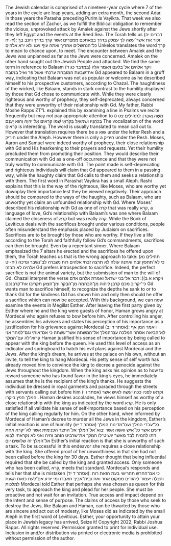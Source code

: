 The Jewish calendar is comprised of a nineteen-year cycle where 7 of the years in the cycle are leap years, adding an extra month, the second Adar. In those years the Parasha preceding Purim is Vayikra. That week we also read the section of Zachor, as we fulfill the Biblical obligation to remember the vicious, unprovoked attack by Amalek against the Jews shortly after they left Egypt and the events at the Reed Sea. The Torah tells us (דברים יה יז-יח):
זכור את אשר־עשה לך עמלק בדרך בצאתכם ממצרים אשר קרך בדרך ויזנב בך כל־הנחשלים אחריך ואתה עיף ויגע ולא ירא אלהים 
Unkelos translates the word קרך to mean to chance upon, to meet. The encounter between Amalek and the Jews was unplanned as far as the Jews were concerned. Amalek on the other hand sought out the Jewish People and attacked. We find the same term in reference to Balaam (במדבר כג ד)
ויקר אלהים אל־בלעם ויאמר אליו את־שבעת המזבחת ערכתי ואעל פר ואיל במזבח
Gd appeared to Balaam in a gruff way, indicating that Balaam was not as popular or welcome as he described himself to his prospective customers, according to Chazal. The haughtiness of the wicked, like Balaam, stands in stark contrast to the humility displayed by those that Gd chose to communicate with. While they were clearly righteous and worthy of prophecy, they self-deprecated, always concerned that they were unworthy of their relationship with Gd.
My father, Rabbi Moshe Rapps ZT”L explained this by examining a line in Psalms we recite frequently but may not pay appropriate attention to (תהילים צט ו):
מֹשֶׁה וְאַהֲרֹן בְּכֹהֲנָיו וּשְׁמוּאֵל בְּקֹרְאֵי שְׁמוֹ קֹרִאים אֶל־יְהוָה וְהוּא יַעֲנֵם׃
The vocalization of the word קֹרִאים is interesting. The word is usually translated to mean call out to. However that translation requires there be a שוא under the letter Resh and a חיריק under the Aleph. However there is only a חיריק under the Resh. Moses, Aaron and Samuel were indeed worthy of prophecy, their close relationship with Gd and His hearkening to their prayers and requests. Yet their humility precluded them from promoting their position. They would describe their communication with Gd as a one-off occurrence and that they were not truly worthy to communicate with Gd. The point made is self-deprecating and righteous individuals will claim that Gd appeared to them in a passing way, while the haughty claim that Gd calls to them and seeks a relationship with them. 
The first word in Parashat Vayikra has a small Aleph. Rashi explains that this is the way of the righteous, like Moses, who are worthy yet downplay their importance lest they be viewed negatively. Their approach should be compared to the ways of the haughty, such as Balaam, who are unworthy yet claim an unfounded relationship with Gd. Where Moses’ described his relationship with Gd as one of קרה that was really קרא, a language of love, Gd’s relationship with Balaam’s was one where Balaam claimed the closeness of קרא but was really קרה.
While the Book of Leviticus deals with the sacrifices brought under various conditions, people often misunderstand the emphasis placed by Judaism on sacrifices. Sacrifices are to be brought by those who are worthy. If they live a life according to the Torah and faithfully follow Gd’s commandments, sacrifices can then be brought. Even by a repentant sinner. Where Balaam emphasized the 7 altars he erected and the sacrifices he offered upon them, the Torah teaches us that is the wrong approach to take: (תהילים נא יח-יט)
כי לא־תחפץ זבח ואתנה עולה לא תרצה זבחי אלהים רוח נשברה לב־נשבר ונדכה אלהים לא תבזה
Gd prefers introspection to sacrifice. Indeed, the perfect sacrifice is not the animal variety, but the submission of man to the will of Gd. Chazal interpret the verse ויקרא א ב)):
דבר אל־בני ישראל ואמרת אלהם אדם כי־יקריב מכם קרבן ליהוה מן־הבהמה מן־הבקר ומן־הצאן תקריבו את־קרבנכם
Gd wants man to sacrifice himself, to recognize the depths he sank to or to thank Gd for the kindness Gd has shown him and only then should he offer a sacrifice which can now be accepted.
With this background, we can now examine the events in Megillat Esther. After leaving the first party given by Esther where he and the king were guests of honor, Haman grows angry at Mordecai who again refuses to bow before him. After controlling his anger, he assembles his advisers and states his perception of his importance as a justification for his grievance against Mordecai (אסתר ד יב):
ויאמר המן אף לא־הביאה אסתר המלכה עם־המלך אל־המשתה אשר־עשתה כי אם־אותי וגם־למחר אני קרוא־לה עם־המלך
Haman justified his sense of importance by being called to appear with the king before the queen. He used this level of access as an indicator and springboard to hatch his evil plans against Mordecai and the Jews. After the king’s dream, he arrives at the palace on his own, without an invite, to tell the king to hang Mordecai. His petty sense of self worth has already moved him to convince the king to decree a genocide against the Jews throughout the kingdom. When the king asks his opinion as to how to reward someone who has found favor in the king’s eyes, he immediately assumes that he is the recipient of the king’s thanks. He suggests the individual be dressed in royal garments and paraded through the streets with servants calling out before him (אסתר ו י) וקראו לפניו ככה יעשה לאיש אשר המלך חפץ ביקרו . Haman desires accolades, he views himself as worthy of a close relationship with the king as indicated by the word קרא. He is only satisfied if all validate his sense of self-importance based on his perception of the king calling regularly for him.
On the other hand, when informed by Mordecai of Haman’s decree to murder all the Jews in the kingdom, Esther’s initial reaction is one of humility (אסתר ד יא)
כל־עבדי המלך ועם־מדינות המלך ידעים אשר כל־איש ואשה אשר יבוא־אל־המלך אל־החצר הפנימית אשר לא־יקרא אחת דתו להמית לבד מאשר יושיט־לו המלך את־שרביט הזהב וחיה ואני לא נקראתי לבוא אל־המלך זה שלושים יום
Esther’s initial reaction is that she is unworthy of such a task. To be successful in this endeavor she requires a close relationship with the king. She offered proof of her unworthiness in that she had not been called before the king for 30 days. Esther thought that being influential required that she be called by the king and granted access. Only someone who has been called, קרא, meets that standard. 
Mordecai’s responds and tells her that she is mistaken (אסתר ד יד):
כי אם־החרש תחרישי בעת הזאת רוח והצלה יעמוד ליהודים ממקום אחר ואת ובית־אביך תאבדו ומי יודע אם־לעת כזאת הגעת למלכות
Mordecai told Esther that perhaps she was chosen as queen for this very task, to approach the king and plead for her people. She must be proactive and not wait for an invitation. True access and impact depend on the intent and sense of purpose. The claims of access by those who seek to destroy the Jews, like Balaam and Haman, can be thwarted by those who are sincere and act out of modesty, like Moses did as indicated by the small Aleph in the first word of Leviticus. Esther, your opportunity to attain your place in Jewish legacy has arrived, Seize it!
Copyright 2022, Rabbi Joshua Rapps. All rights reserved. Permission granted to print for individual use. Inclusion in and/or distribution via printed or electronic media is prohibited without permission of the author. 
